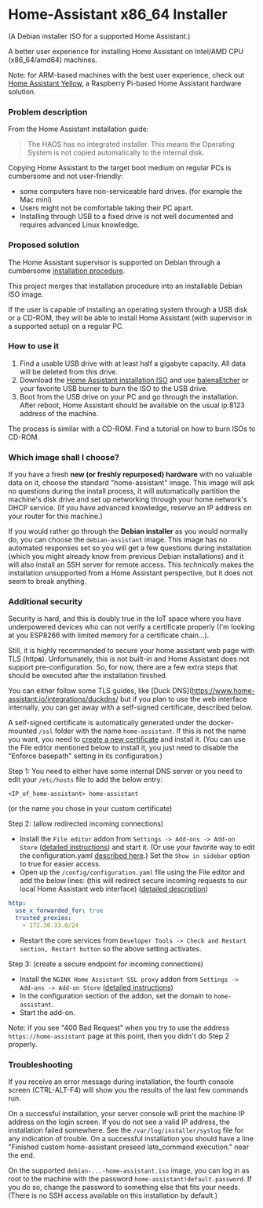 # Home-Assistant x86_64 Installer
(A Debian installer ISO for a supported Home Assistant.)

A better user experience for installing Home Assistant on Intel/AMD CPU (x86_64/amd64) machines.

Note: for ARM-based machines with the best user experience, check out
[Home Assistant Yellow](https://www.crowdsupply.com/nabu-casa/home-assistant-yellow), a Raspberry Pi-based
Home Assistant hardware solution.

### Problem description
From the Home Assistant installation guide:
> The HAOS has no integrated installer.
> This means the Operating System is not copied automatically to the internal disk.

Copying Home Assistant to the target boot medium on regular PCs is cumbersome and not user-friendly:
* some computers have non-serviceable hard drives. (for example the Mac mini)
* Users might not be comfortable taking their PC apart.
* Installing through USB to a fixed drive is not well documented and requires advanced Linux knowledge.

### Proposed solution
The Home Assistant supervisor is supported on Debian through a cumbersome
[installation procedure](https://community.home-assistant.io/t/installing-home-assistant-supervised-on-debian-11/200253).

This project merges that installation procedure into an installable Debian ISO image.

If the user is capable of installing an operating system through a USB disk or a CD-ROM, they will be able to install
Home Assistant (with supervisor in a supported setup) on a regular PC.

### How to use it
1. Find a usable USB drive with at least half a gigabyte capacity. All data will be deleted from this drive.
2. Download the [Home Assistant installation ISO](https://github.com/freshautomations/home-assistant/releases) and use
[balenaEtcher](https://www.balena.io/etcher) or your favorite USB burner to burn the ISO to the USB drive.
3. Boot from the USB drive on your PC and go through the installation. After reboot, Home Assistant should be available
on the usual ip:8123 address of the machine.

The process is similar with a CD-ROM. Find a tutorial on how to burn ISOs to CD-ROM.

### Which image shall I choose?
If you have a fresh **new (or freshly repurposed) hardware** with no valuable data on it, choose the standard "home-assistant"
image. This image will ask no questions during the install process, it will automatically partition the machine's disk drive
and set up networking through your home network's DHCP service. (If you have advanced knowledge, reserve an IP address
on your router for this machine.)

If you would rather go through the **Debian installer** as you would normally do, you can choose the `debian-assistant` image.
This image has no automated responses set so you will get a few questions during installation (which you might already know
from previous Debian installations) and it will also install an SSH server for remote access. This _technically_ makes the
installation unsupported from a Home Assistant perspective, but it does not seem to break anything.

### Additional security
Security is hard, and this is doubly true in the IoT space where you have underpowered devices who can not verify a
certificate properly (I'm looking at you ESP8266 with limited memory for a certificate chain...).

Still, it is highly recommended to secure your home assistant web page with TLS (http**s**). Unfortunately, this is not
built-in and Home Assistant does not support pre-configuration. So, for now, there are a few extra steps that should be
executed after the installation finished.

You can either follow some TLS guides, like [Duck DNS](https://www.home-assistant.io/integrations/duckdns/ but if you
plan to use the web interface internally, you can get away with a self-signed certificate, described below.

A self-signed certificate is automatically generated under the docker-mounted `/ssl` folder with the name
`home-assistant`. If this is not the name you want, you need to
[create a new certificate](https://stackoverflow.com/questions/10175812/how-to-generate-a-self-signed-ssl-certificate-using-openssl)
and install it. (You can use the File editor mentioned below to install it, you just need to disable the "Enforce basepath"
setting in its configuration.)


Step 1: 
You need to either have some internal DNS server or you need to edit your `/etc/hosts` file to add the below entry:
```
<IP_of_home-assistant> home-assistant
```
(or the name you chose in your custom certificate)

Step 2: (allow redirected incoming connections)
* Install the `File editor` addon from `Settings -> Add-ons -> Add-on Store`
([detailed instructions](https://github.com/home-assistant/addons/blob/master/configurator/DOCS.md)) and start it.
(Or use your favorite way to edit the configuration.yaml [described here](https://www.home-assistant.io/docs/configuration/#editing-configurationyaml).)
Set the `Show in sidebar` option to true for easier access.
* Open up the `/config/configuration.yaml` file using the File editor and add the below lines:
(this will redirect secure incoming requests to our local Home Assistant web interface) ([detailed description](https://github.com/home-assistant/addons/blob/master/nginx_proxy/DOCS.md))
```yaml
http:
  use_x_forwarded_for: true
  trusted_proxies:
    - 172.30.33.0/24
```
* Restart the core services from `Developer Tools -> Check and Restart section, Restart button` so the above setting activates.

Step 3: (create a secure endpoint for incoming connections)
* Install the `NGINX Home Assistant SSL proxy` addon from `Settings -> Add-ons -> Add-on Store` ([detailed instructions](https://github.com/home-assistant/addons/blob/master/nginx_proxy/DOCS.md))
* In the configuration section of the addon, set the domain to `home-assistant`.
* Start the add-on.

Note: if you see "400 Bad Request" when you try to use the address `https://home-assistant` page at this point, then you
didn't do Step 2 properly.

### Troubleshooting
If you receive an error message during installation, the fourth console screen (CTRL-ALT-F4) will show you the results
of the last few commands run.

On a successful installation, your server console will print the machine IP address on the login screen. If you do not
see a valid IP address, the installation failed somewhere.
See the `/var/log/installer/syslog` file for any indication of trouble. On a successful installation you should have a line
"Finished custom home-assistant preseed late_command execution." near the end.

On the supported `debian-...-home-assistant.iso` image, you can log in as root to the machine with the password
`home-assistant!default.password`. If you do so, change the password to something else that fits your needs.
(There is no SSH access available on this installation by default.)

